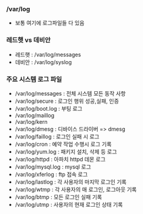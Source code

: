 

### /var/log

- 보통 여기에 로그파일들 다 있음



### 레드햇 vs 데비안

- 레드햇 : /var/log/messages
- 데비안 : /var/log/syslog



### 주요 시스템 로그 파일

- /var/log/messages : 전체 시스템 모든 동작 사항
- /var/log/secure : 로그인 행위 성공,실패, 인증
- /var/log/boot.log : 부팅 로그
- /var/log/maillog
- /var/log/kern
- /var/log/dmesg : 디바이스 드라이버 => dmesg
- /var/log/faillog : 로그인 실패 시 로그
- /var/log/cron : 예약 작업 수행시 로그 기록
- /var/log/yum.log : 패키지 설치, 삭제 등 로그
- /var/log/httpd : 아파치 httpd 데몬 로그
- /var/log/mysql.log : mysql 로그
- /var/log/xferlog : ftp 접속 로그
- /var/log/lastlog : 각 사용자의 마지막 로그인 기록
- /var/log/wtmp : 각 사용자의 매 로그인, 로그아웃 기록
- /var/log/btmp : 모든 로그인 실패 기록
- /var/log/utmp : 사용자의 현재 로그인 상태 기록
